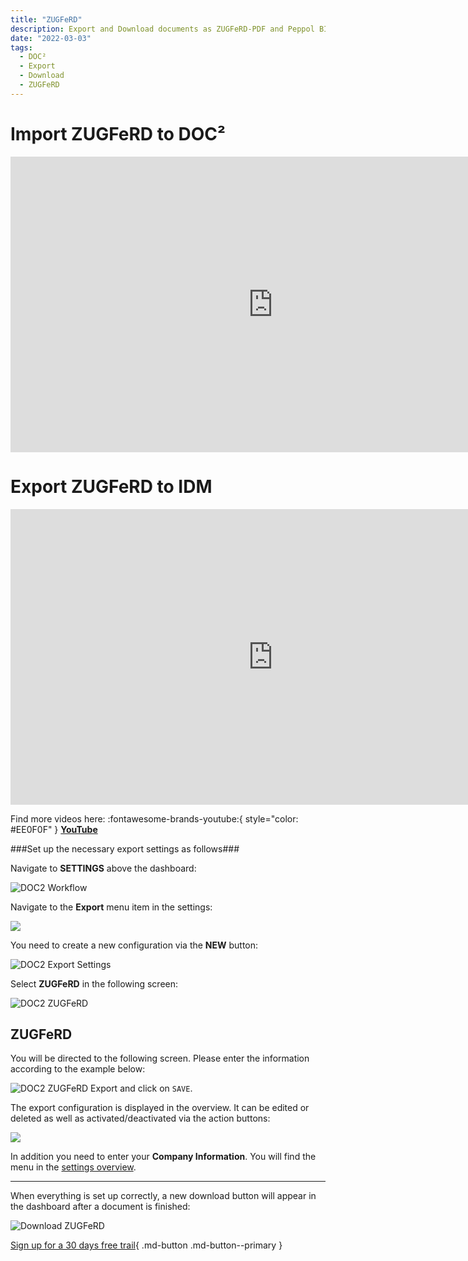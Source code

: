```yaml
---
title: "ZUGFeRD"
description: Export and Download documents as ZUGFeRD-PDF and Peppol BIS Billing
date: "2022-03-03"
tags:
  - DOC²
  - Export
  - Download
  - ZUGFeRD
---
```


# Import ZUGFeRD to DOC²

<div class="video-container">
<iframe width="840" height="472.5" src="https://www.youtube-nocookie.com/embed/e9ekKDj0rMU" frameborder="0" allow="accelerometer; autoplay; clipboard-write; encrypted-media; gyroscope; picture-in-picture" allowfullscreen></iframe>
</div>


# Export ZUGFeRD to IDM

<div class="video-container">
<iframe width="840" height="472.5" src="https://www.youtube-nocookie.com/embed/JUzkgCYdBU4" frameborder="0" allow="accelerometer; autoplay; clipboard-write; encrypted-media; gyroscope; picture-in-picture" allowfullscreen></iframe>
</div>

Find more videos here: :fontawesome-brands-youtube:{ style="color: #EE0F0F" } [__YouTube__](https://www.youtube.com/channel/UC19DwHXz5nwU2KBdtNr734g)


###Set up the necessary export settings as follows###

Navigate to **SETTINGS** above the dashboard:

![DOC2 Workflow](/_images/doc2/ZUGFeRD/DOC2_Dashboard_Settings.png)

Navigate to the **Export** menu item in the settings:

![](/_images/doc2/ZUGFeRD/DOC2_Settings_Export.png)

You need to create a new configuration via the **NEW** button:

![DOC2 Export Settings](/_images/doc2/ZUGFeRD/DOC2_ExportSettings_new.png)

Select **ZUGFeRD** in the following screen:

![DOC2 ZUGFeRD](/_images/doc2/ZUGFeRD/DOC2_ExportSettings_SelectIntegration_Zugferd.png)

## **ZUGFeRD**

You will be directed to the following screen. Please enter the information according to the example below:

![DOC2 ZUGFeRD Export](/_images/doc2/ZUGFeRD/DOC2_ExportSettings_Zugferd.png)
and click on `SAVE`.


The export configuration is displayed in the overview. It can be edited or deleted as well as activated/deactivated via the action buttons:

![](/_images/doc2/ZUGFeRD/DOC2_ExportSettings_Zugferd_ON.png)

In addition you need to enter your **Company Information**. You will find the menu in the [settings overview](/doc2/company-information/).

* * *

When everything is set up correctly, a new download button will appear in the dashboard after a document is finished:

![Download ZUGFeRD](/_images/doc2/ZUGFeRD/DOC2_Download_ZugferdPDF.png)





[Sign up for a 30 days free trail](https://app.polydocs.io){ .md-button .md-button--primary }
